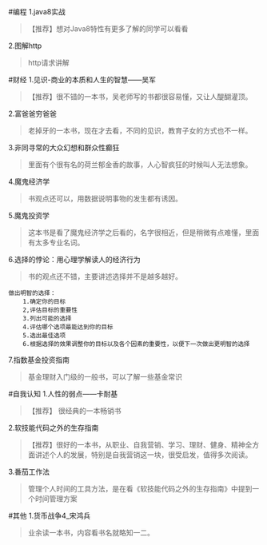 #编程
1.java8实战
> 【推荐】想对Java8特性有更多了解的同学可以看看

2.图解http
> http请求讲解

#财经
1.见识-商业的本质和人生的智慧——吴军
>【推荐】很不错的一本书，吴老师写的书都很容易懂，又让人醍醐灌顶。

2.富爸爸穷爸爸 
> 老掉牙的一本书，现在才去看，不同的见识，教育子女的方式也不一样。

3.非同寻常的大众幻想和群众性癫狂 
> 里面有个很有名的荷兰郁金香的故事，人心智疯狂的时候叫人无法想象。

4.魔鬼经济学
>书观点还可以，用数据说明事物的发生都有诱因。

5.魔鬼投资学
>这本书是看了魔鬼经济学之后看的，名字很相近，但是稍微有点难懂，里面有太多专业名词。

6.选择的悖论：用心理学解读人的经济行为
> 书的观点还不错，主要讲述选择并不是越多越好。
```
做出明智的选择：
	1.确定你的目标
	2,评估目标的重要性
	3.列出可能的选择
	4.评估哪个选项最能达到你的目标
	5.选出最佳选项
	6.根据选择的效果调整你的目标以及各个因素的重要性，以便下一次做出更明智的选择
```

7.指数基金投资指南
> 基金理财入门级的一般书，可以了解一些基金常识

#自我认知
1.人性的弱点——卡耐基
>【推荐】 很经典的一本畅销书

2.软技能代码之外的生存指南
>【推荐】很好的一本书，从职业、自我营销、学习、理财、健身、精神全方面讲述个人的发展，特别是自我营销这一块，很受启发，值得多次阅读。

3.番茄工作法
>管理个人时间的工具方法，是在看《软技能代码之外的生存指南》中提到一个时间管理方案

#其他
1.货币战争4_宋鸿兵
> 业余读一本书，内容看书名就略知一二。